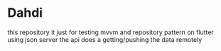 # Dahdi
this repository it just for testing mvvm and repository pattern on flutter using json server the api does a getting/pushing the data remotely
